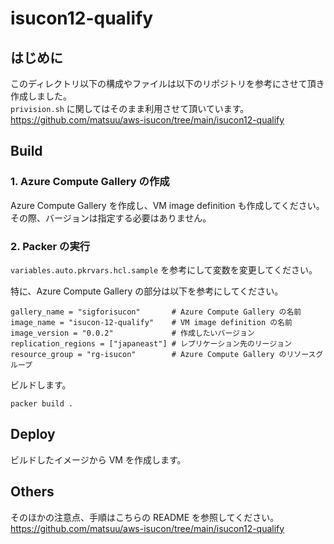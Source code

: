 # isucon12-qualify

## はじめに

このディレクトリ以下の構成やファイルは以下のリポジトリを参考にさせて頂き作成しました。  
`privision.sh` に関してはそのまま利用させて頂いています。  
https://github.com/matsuu/aws-isucon/tree/main/isucon12-qualify

## Build

### 1. Azure Compute Gallery の作成

Azure Compute Gallery を作成し、VM image definition も作成してください。その際、バージョンは指定する必要はありません。


### 2. Packer の実行

`variables.auto.pkrvars.hcl.sample` を参考にして変数を変更してください。

特に、Azure Compute Gallery の部分は以下を参考にしてください。
```
gallery_name = "sigforisucon"       # Azure Compute Gallery の名前
image_name = "isucon-12-qualify"    # VM image definition の名前
image_version = "0.0.2"             # 作成したいバージョン
replication_regions = ["japaneast"] # レプリケーション先のリージョン
resource_group = "rg-isucon"        # Azure Compute Gallery のリソースグループ
```

ビルドします。

```
packer build .
```

## Deploy

ビルドしたイメージから VM を作成します。

## Others

そのほかの注意点、手順はこちらの README を参照してください。  
https://github.com/matsuu/aws-isucon/tree/main/isucon12-qualify
